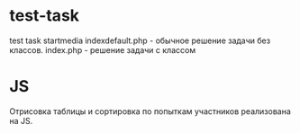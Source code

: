 # test-task

test task startmedia
indexdefault.php - обычное решение задачи без классов.
index.php - решение задачи с классом


# JS
Отрисовка таблицы и сортировка по попыткам участников реализована на JS.
